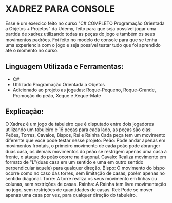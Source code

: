 # XADREZ PARA CONSOLE

Esse é um exercico feito no curso "C# COMPLETO Programação Orientada a Objetos + Projetos" da Udemy, feito para que seja possível jogar uma partida de xadrez utilizando todas as peças do jogo e também os seus movimentos padrões. Foi feito no modelo de console para que se tenha uma experiencia com o jogo e seja possível testar tudo que foi aprendido até o momento no curso.

## Linguagem Utilizada e Ferramentas:

- C#
- Utilizado Programação Orientada a Objetos
- Adicionado ao projeto as jogadas: Roque-Pequeno, Roque-Grande, Promoção do peão, Xeque e Xeque-Mate

## Explicação:

O Xadrez é um jogo de tabuleiro que é disputado entre dois jogadores utilizando um tabuleiro e 16 peças para cada lado, as peças são elas: Peões, Torres, Cavalos, Bispos, Rei e Rainha
Cada peça tem um movimento diferente que você pode testar nesse projeto:
Peão: Pode andar apenas em movimentos frontais, o primeiro movimento de cada peão pode abranger duas casa, os demais movimentos do peão se restrigem apenas uma casa à frente, o ataque do peão ocorre na diagonal.
Cavalo: Realiza movimento em formato de "L"(duas casa em um sentido e uma em outro sentido perpendicular àquele) para qualquer direção.
Bispo: O movimento do bispo ocorre como no caso das torres, sem limitação de casas, porém apenas no sentido diagonal.
Torre: A torre realiza os seus movimento em linhas ou colunas, sem restrições de casas.
Rainha: A Rainha tem livre movimentação no jogo, sem restrições de quantidades de casas.
Rei: Pode se mover apenas uma casa por vez, para qualquer direção do tabuleiro.
